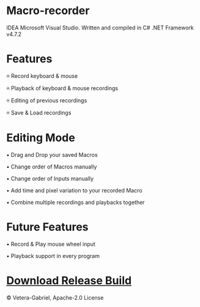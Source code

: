 # Macro-recorder
IDEA Microsoft Visual Studio. Written and compiled in C# .NET Framework v4.7.2


# Features

&#9055; Record keyboard & mouse

&#9055; Playback of keyboard & mouse recordings

&#9055; Editing of previous recordings

&#9055; Save & Load recordings

# Editing Mode

&#8226; Drag and Drop your saved Macros

&#8226; Change order of Macros manually

&#8226; Change order of Inputs manually

&#8226; Add time and pixel variation to your recorded Macro

&#8226; Combine multiple recordings and playbacks together

# Future Features

&#8226; Record & Play mouse wheel input

&#8226; Playback support in every program

# [Download Release Build](https://cloud.vetera-dev.de/s/aBjKesyyWSfFosH)


© Vetera-Gabriel, Apache-2.0 License
